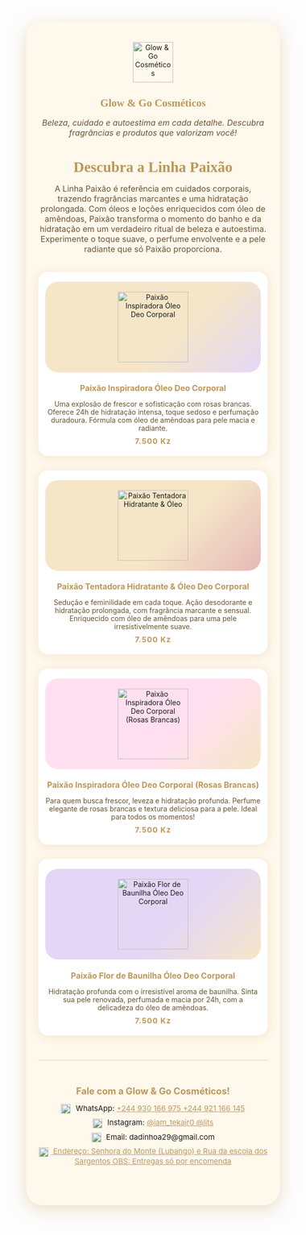 <section class="glow-go-cosmeticos">
  <!-- Logotipo principal da Glow & Go Cosméticos -->
  <div class="logo">
    <img src="logo1.png" alt="Glow & Go Cosméticos" style="height:80px;">
  </div>
  <h1 style="text-align:center; color:#be9759; font-family:'Playfair Display',serif; margin-bottom:16px;">
    Glow & Go Cosméticos
  </h1>
  <p class="slogan" style="text-align:center; font-size:1.15em; color:#6d5333; margin-bottom:32px;">
    Beleza, cuidado e autoestima em cada detalhe. Descubra fragrâncias e produtos que valorizam você!
  </p>

  <!-- Introdução sobre a Linha Paixão -->
  <div class="descricao-linha">
    <h2>Descubra a Linha Paixão</h2>
    <p>
      A Linha Paixão é referência em cuidados corporais, trazendo fragrâncias marcantes e uma hidratação prolongada.  
      Com óleos e loções enriquecidos com óleo de amêndoas, Paixão transforma o momento do banho e da hidratação em um verdadeiro ritual de beleza e autoestima.  
      Experimente o toque suave, o perfume envolvente e a pele radiante que só Paixão proporciona.
    </p>
  </div>

  <!-- Produtos da Linha Paixão -->
  <div class="produtos-grid">
    <!-- Produto 1 -->
    <div class="produto">
      <div class="produto-img" style="background:linear-gradient(135deg,#f5e6c8 60%,#e4d7f5);padding:20px;border-radius:25px;">
        <img src="prod4.png" alt="Paixão Inspiradora Óleo Deo Corporal" style="width:140px;margin:auto;display:block;">
      </div>
      <h3>Paixão Inspiradora Óleo Deo Corporal</h3>
      <p>
        Uma explosão de frescor e sofisticação com rosas brancas.  
        Oferece 24h de hidratação intensa, toque sedoso e perfumação duradoura.  
        Fórmula com óleo de amêndoas para pele macia e radiante.
      </p>
      <span class="preco">7.500 Kz</span>
    </div>
    <!-- Produto 2 -->
    <div class="produto">
      <div class="produto-img" style="background:linear-gradient(135deg,#f5e6c8 60%,#e6b8b7);padding:20px;border-radius:25px;">
        <img src="prod5.png" alt="Paixão Tentadora Hidratante & Óleo" style="width:140px;margin:auto;display:block;">
      </div>
      <h3>Paixão Tentadora Hidratante & Óleo Deo Corporal</h3>
      <p>
        Sedução e feminilidade em cada toque.  
        Ação desodorante e hidratação prolongada, com fragrância marcante e sensual.  
        Enriquecido com óleo de amêndoas para uma pele irresistivelmente suave.
      </p>
      <span class="preco">7.500 Kz</span>
    </div>
    <!-- Produto 3 -->
    <div class="produto">
      <div class="produto-img" style="background:linear-gradient(135deg,#ffe0f0 60%,#f5e6c8);padding:20px;border-radius:25px;">
        <img src="prod6.png" alt="Paixão Inspiradora Óleo Deo Corporal (Rosas Brancas)" style="width:140px;margin:auto;display:block;">
      </div>
      <h3>Paixão Inspiradora Óleo Deo Corporal (Rosas Brancas)</h3>
      <p>
        Para quem busca frescor, leveza e hidratação profunda.  
        Perfume elegante de rosas brancas e textura deliciosa para a pele.  
        Ideal para todos os momentos!
      </p>
      <span class="preco">7.500 Kz</span>
    </div>
    <!-- Produto 4 -->
    <div class="produto">
      <div class="produto-img" style="background:linear-gradient(135deg,#e4d7f5 60%,#f5e6c8);padding:20px;border-radius:25px;">
        <img src="prod7.png" alt="Paixão Flor de Baunilha Óleo Deo Corporal" style="width:140px;margin:auto;display:block;">
      </div>
      <h3>Paixão Flor de Baunilha Óleo Deo Corporal</h3>
      <p>
        Hidratação profunda com o irresistível aroma de baunilha.  
        Sinta sua pele renovada, perfumada e macia por 24h, com a delicadeza do óleo de amêndoas.
      </p>
      <span class="preco">7.500 Kz</span>
    </div>
  </div>

  <!-- Seção de Contato -->
  <div class="contato-section" style="margin-top:48px; padding:24px 0; border-top:2px solid #f3e3c2;">
    <h2 style="color:#be9759;text-align:center;">Fale com a Glow & Go Cosméticos!</h2>
    <ul style="list-style:none;padding:0; text-align:center; font-size:1.06em;">
      <li>
        <img src="whatsapp-icon.png" style="height:19px;vertical-align:middle;margin-right:6px;" alt="WhatsApp">
        WhatsApp: <a href="https://wa.me/+244 975 777 067" target="_blank" style="color:#be9759;">+244 930 166 975 
          +244 921 166 145</a>
      </li>
      <li>
        <img src="instagram-icon.png" style="height:19px;vertical-align:middle;margin-right:6px;" alt="Instagram">
        Instagram: <a href="https://instagram.com/seuinsta" target="_blank" style="color:#be9759;">@iam_tekajr0
          @lits</a>
      </li>
      <li>
        <img src="email-icon.png" style="height:19px;vertical-align:middle;margin-right:6px;" alt="Email">
        Email: dadinhoa29@gmail.com<a href="mailto:" style="color:#be9759;"dadinhoa29@gmail.com</a>
      </li>
      <li>
        <img src="map-icon.png" style="height:19px;vertical-align:middle;margin-right:6px;" alt="Endereço">
        Endereço: Senhora do Monte (Lubango) e Rua da escola dos Sargentos
        OBS: Entregas só por encomenda 
      </li>
    </ul>
  </div>
</section>

<!-- Sugestão de CSS para deixar tudo elegante: -->
<style>
.glow-go-cosmeticos {
  max-width: 900px;
  margin: 40px auto;
  background: #fff8ec;
  border-radius: 32px;
  box-shadow: 0 8px 32px #e0cba7a0;
  padding: 40px 24px;
}
.glow-go-cosmeticos .logo {
  text-align: center;
  margin-bottom: 12px;
}
.glow-go-cosmeticos .slogan {
  font-style: italic;
}
.descricao-linha h2 {
  font-family: 'Playfair Display', serif;
  color: #be9759;
  font-size: 2.1em;
  margin-bottom: 8px;
  text-align: center;
}
.descricao-linha p {
  font-size: 1.15em;
  color: #6d5333;
  text-align: center;
  margin-bottom: 35px;
}
.produtos-grid {
  display: grid;
  grid-template-columns: repeat(auto-fit,minmax(220px,1fr));
  gap: 28px;
}
.produto {
  background: #fff;
  border-radius: 20px;
  box-shadow: 0 2px 18px #e2cfa77a;
  padding: 20px 14px;
  text-align: center;
}
.produto-img {
  margin-bottom: 14px;
}
.produto h3 {
  color: #be9759;
  font-size: 1.14em;
  margin-bottom: 9px;
}
.produto p {
  color: #67522b;
  font-size: 0.99em;
  margin-bottom: 8px;
}
.preco {
  font-weight: bold;
  color: #be9759;
  font-size: 1.07em;
  letter-spacing: 1px;
}
.contato-section h2 {
  margin-bottom: 12px;
  font-size: 1.3em;
}
.contato-section ul li {
  margin-bottom: 9px;
}
</style>
